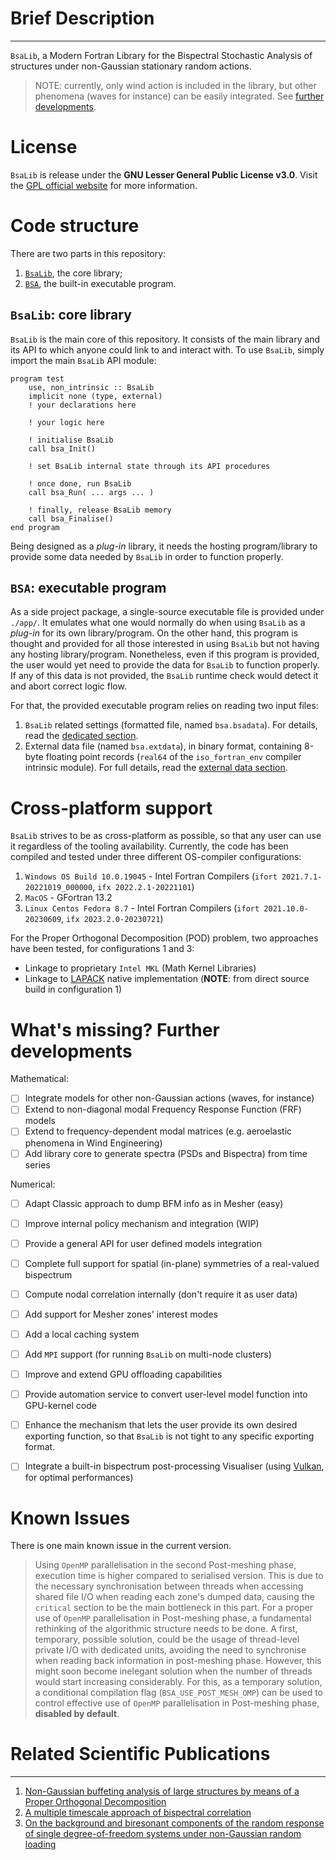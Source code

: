 <!-- ![BSA logo](./resources/images/BSA_logo_extended.PNG "BSA logo") -->

# Brief Description
-------------------

`BsaLib`, a Modern Fortran Library for the Bispectral Stochastic Analysis 
of structures under non-Gaussian stationary random actions.

> NOTE: currently, only wind action is included in the library, but other phenomena (waves for instance) can be easily integrated. 
> See [further developments](#what's-missing?-further-developments).


# License

`BsaLib` is release under the **GNU Lesser General Public License v3.0**.
Visit the [GPL official website](https://www.gnu.org/licenses/gpl-3.0.html) for more information.


# Code structure

There are two parts in this repository: 

1. [`BsaLib`](#`bsalib`:-core-library), the core library;
2. [`BSA`](#`bsa`:-executable-program), the built-in executable program.


## `BsaLib`: core library

`BsaLib` is the main core of this repository. 
It consists of the main library and its API to which anyone could link to and interact with.
To use `BsaLib`, simply import the main `BsaLib` API module:

```Fortran
program test
    use, non_intrinsic :: BsaLib
    implicit none (type, external)
    ! your declarations here

    ! your logic here

    ! initialise BsaLib
    call bsa_Init()

    ! set BsaLib internal state through its API procedures

    ! once done, run BsaLib
    call bsa_Run( ... args ... )

    ! finally, release BsaLib memory
    call bsa_Finalise()
end program
```

Being designed as a *plug-in* library, it needs the hosting program/library 
to provide some data needed by `BsaLib` in order to function properly.


## `BSA`: executable program

As a side project package, a single-source executable file is provided under `./app/`. 
It emulates what one would normally do when using `BsaLib` as a *plug-in* for its own 
library/program. 
On the other hand, this program is thought and provided for all those interested in using 
`BsaLib` but not having any hosting library/program. 
Nonetheless, even if this program is provided, the user would yet need to provide the data 
for `BsaLib` to function properly. If any of this data is not provided, the `BsaLib` runtime check 
would detect it and abort correct logic flow.

For that, the provided executable program relies on reading two input files:

1. `BsaLib` related settings (formatted file, named `bsa.bsadata`). 
For details, read the [dedicated section](https://github.com/miEsMar/BsaLib/blob/main/readme_files/bsadata.md).
2. External data file (named `bsa.extdata`), in binary format, containing 8-byte floating point records 
(`real64` of the `iso_fortran_env` compiler intrinsic module). 
For full details, read the [external data section](https://github.com/miEsMar/BsaLib/blob/main/readme_files/extdata.md).


# Cross-platform support

`BsaLib` strives to be as cross-platform as possible, so that any user can use it regardless of 
the tooling availability.
Currently, the code has been compiled and tested under three different OS-compiler configurations:

1. `Windows OS Build 10.0.19045` - Intel Fortran Compilers (`ifort 2021.7.1-20221019_000000`, `ifx 2022.2.1-20221101`)
2. `MacOS` - GFortran 13.2
3. `Linux Centos Fedora 8.7` - Intel Fortran Compilers (`ifort 2021.10.0-20230609`, `ifx 2023.2.0-20230721`)


For the Proper Orthogonal Decomposition (POD) problem, two approaches have been tested, for configurations
1 and 3:

- Linkage to proprietary `Intel MKL` (Math Kernel Libraries)
- Linkage to [LAPACK](https://www.netlib.org/lapack/) native implementation 
(**NOTE**: from direct source build in configuration 1)


# What's missing? Further developments

Mathematical:

- [ ] Integrate models for other non-Gaussian actions (waves, for instance)
- [ ] Extend to non-diagonal modal Frequency Response Function (FRF) models
- [ ] Extend to frequency-dependent modal matrices (e.g. aeroelastic phenomena in Wind Engineering)
- [ ] Add library core to generate spectra (PSDs and Bispectra) from time series

Numerical:

- [ ] Adapt Classic approach to dump BFM info as in Mesher (easy)
- [ ] Improve internal policy mechanism and integration (WIP)
- [ ] Provide a general API for user defined models integration
- [ ] Complete full support for spatial (in-plane) symmetries of a real-valued bispectrum
- [ ] Compute nodal correlation internally (don't require it as user data)
- [ ] Add support for Mesher zones' interest modes
- [ ] Add a local caching system
- [ ] Add `MPI` support (for running `BsaLib` on multi-node clusters)
- [ ] Improve and extend GPU offloading capabilities
- [ ] Provide automation service to convert user-level model function into GPU-kernel code
- [ ] Enhance the mechanism that lets the user provide its own desired exporting function, 
so that `BsaLib` is not tight to any specific exporting format.
- [ ] Integrate a built-in bispectrum post-processing Visualiser (using [Vulkan](https://www.vulkan.org/), for optimal performances)


# Known Issues

There is one main known issue in the current version. 

> Using `OpenMP` parallelisation in the second Post-meshing phase, 
> execution time is higher compared to serialised version. 
> This is due to the necessary synchronisation between threads when accessing 
> shared file I/O when reading each zone's dumped data, causing the `critical` 
> section to be the main bottleneck in this part.
> For a proper use of `OpenMP` parallelisation in Post-meshing phase, a fundamental
> rethinking of the algorithmic structure needs to be done.
> A first, temporary, possible solution, could be the usage of thread-level private
> I/O with dedicated units, avoiding the need to synchronise when reading back 
> information in post-meshing phase. However, this might soon become inelegant solution 
> when the number of threads would start increasing considerably.
> For this, as a temporary solution, a conditional compilation flag 
> (`BSA_USE_POST_MESH_OMP`) can be used to control effective use of 
> `OpenMP` parallelisation in Post-meshing phase, **disabled by default**.




# Related Scientific Publications
-------------------------------

1. [Non-Gaussian buffeting analysis of large structures by means of a Proper Orthogonal Decomposition](https://www.sciencedirect.com/science/article/abs/pii/S0167610523002799?via%3Dihub)
2. [A multiple timescale approach of bispectral correlation](https://www.sciencedirect.com/science/article/abs/pii/S0167610522003786?via%3Dihub)
3. [On the background and biresonant components of the random response of single degree-of-freedom systems under non-Gaussian random loading](https://www.sciencedirect.com/science/article/abs/pii/S0141029611001507)



